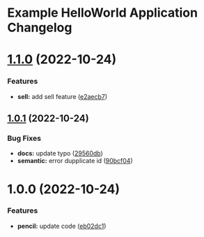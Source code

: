 # Example HelloWorld Application Changelog

# [1.1.0](https://github.com/thuongnn/ga-dotnet/compare/v1.0.1...v1.1.0) (2022-10-24)


### Features

* **sell:** add sell feature ([e2aecb7](https://github.com/thuongnn/ga-dotnet/commit/e2aecb70f300ad4d970ae206f5b34521db7bc5bb))

## [1.0.1](https://github.com/thuongnn/ga-dotnet/compare/v1.0.0...v1.0.1) (2022-10-24)


### Bug Fixes

* **docs:** update typo ([29560db](https://github.com/thuongnn/ga-dotnet/commit/29560dbf927dd947173d9aa23692f8c3db3558f9))
* **semantic:** error dupplicate id ([90bcf04](https://github.com/thuongnn/ga-dotnet/commit/90bcf0467418d9b66685cbbc76c77b1893b88ff9))

# 1.0.0 (2022-10-24)


### Features

* **pencil:** update code ([eb02dc1](https://github.com/thuongnn/ga-dotnet/commit/eb02dc1e8bae507147b2b64336a326a2fe67bc0d))
